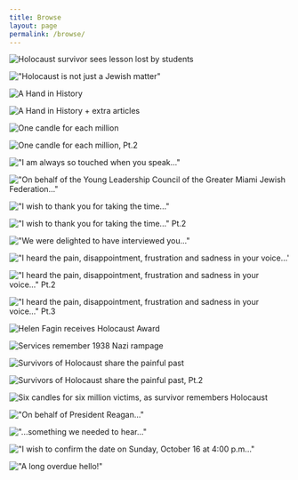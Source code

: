 ```yaml
---
title: Browse
layout: page
permalink: /browse/
---
```


![Holocaust survivor sees lesson lost by students](https:./Fagin-collection/objects/img004(1).jpg)

!["Holocaust is not just a Jewish matter"](https://github.com/lana-m-G/Fagin-collection/blob/master/objects/images/img004.jpg)

![A Hand in History](https://github.com/lana-m-G/Fagin-collection/blob/master/objects/images/img005%20(1).jpg)

![A Hand in History + extra articles](https://github.com/lana-m-G/Fagin-collection/blob/master/objects/images/img006%20(1).jpg)

![One candle for each million](https://github.com/lana-m-G/Fagin-collection/blob/master/objects/images/img011.jpg)

![One candle for each million, Pt.2](https://github.com/lana-m-G/Fagin-collection/blob/master/objects/images/img012.jpg)

!["I am always so touched when you speak..."](https://github.com/lana-m-G/Fagin-collection/blob/master/objects/images/img013.jpg)

!["On behalf of the Young Leadership Council of the Greater Miami Jewish Federation..."](https://github.com/lana-m-G/Fagin-collection/blob/master/objects/images/img014.jpg)

!["I wish to thank you for taking the time..."](https://github.com/lana-m-G/Fagin-collection/blob/master/objects/images/img015.jpg)

!["I wish to thank you for taking the time..." Pt.2](https://github.com/lana-m-G/Fagin-collection/blob/master/objects/images/img016.jpg)

!["We were delighted to have interviewed you..."](https://github.com/lana-m-G/Fagin-collection/blob/master/objects/images/img017.jpg)

!["I heard the pain, disappointment, frustration and sadness in your voice...'](https://github.com/lana-m-G/Fagin-collection/blob/master/objects/images/img018.jpg)

!["I heard the pain, disappointment, frustration and sadness in your voice..." Pt.2](https://github.com/lana-m-G/Fagin-collection/blob/master/objects/images/img019.jpg)

!["I heard the pain, disappointment, frustration and sadness in your voice..." Pt.3](https://github.com/lana-m-G/Fagin-collection/blob/master/objects/images/img020.jpg)

![Helen Fagin receives Holocaust Award](https://github.com/lana-m-G/Fagin-collection/blob/master/objects/images/img023.jpg)

![Services remember 1938 Nazi rampage](https://github.com/lana-m-G/Fagin-collection/blob/master/objects/images/img028.jpg)

![Survivors of Holocaust share the painful past](https://github.com/lana-m-G/Fagin-collection/blob/master/objects/images/img029.jpg)

![Survivors of Holocaust share the painful past, Pt.2](https://github.com/lana-m-G/Fagin-collection/blob/master/objects/images/img030.jpg)

![Six candles for six million victims, as survivor remembers Holocaust](https://github.com/lana-m-G/Fagin-collection/blob/master/objects/images/img033.jpg)

!["On behalf of President Reagan..."](https://github.com/lana-m-G/Fagin-collection/blob/master/objects/images/img034.jpg)

!["...something we needed to hear..."](https://github.com/lana-m-G/Fagin-collection/blob/master/objects/images/img035.jpg)

!["I wish to confirm the date on Sunday, October 16 at 4:00 p.m..."](https://github.com/lana-m-G/Fagin-collection/blob/master/objects/images/img037.jpg)

!["A long overdue hello!"](https://github.com/lana-m-G/Fagin-collection/blob/master/objects/images/img039.jpg)
